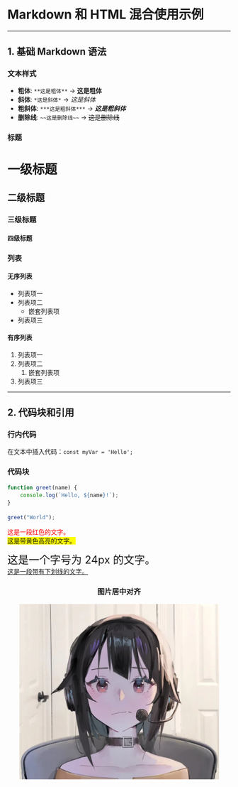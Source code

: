 # Markdown 和 HTML 混合使用示例

---



## 1. 基础 Markdown 语法

### 文本样式

* **粗体**: `**这是粗体**` -> **这是粗体**
* **斜体**: `*这是斜体*` -> *这是斜体*
* **粗斜体**: `***这是粗斜体***` -> ***这是粗斜体***
* **删除线**: `~~这是删除线~~` -> ~~这是删除线~~

### 标题

# 一级标题
## 二级标题
### 三级标题
#### 四级标题

### 列表

#### 无序列表

* 列表项一
* 列表项二
    * 嵌套列表项
* 列表项三

#### 有序列表

1. 列表项一
2. 列表项二
    1. 嵌套列表项
3. 列表项三

---

## 2. 代码块和引用

### 行内代码

在文本中插入代码：`const myVar = 'Hello';`

### 代码块

```javascript
function greet(name) {
    console.log(`Hello, ${name}!`);
}

greet("World");
```

<p>
<span style="color: red;">这是一段红色的文字。</span>
<br>
<span style="background-color: #ffff00;">这是带黄色高亮的文字。</span>
</p>

<p>
<span style="font-size: 24px;">这是一个字号为 24px 的文字。</span>
<br>
<u>这是一段带有下划线的文字。</u>
</p>

<h3 align="center">图片居中对齐</h3>
<p align="center">
<img src="/pic/profile.png">
</p>
